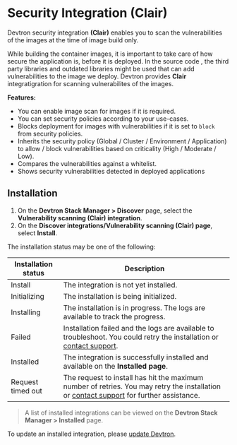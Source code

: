 # Security Integration (Clair)

Devtron security integration **(Clair)** enables you to scan the vulnerabilities of the images at the time of image build only.

While building the container images, it is important to take care of how secure the application is, before it is deployed. In the source code , the third party libraries and outdated libraries might be  used that can add vulnerabilities to the image we deploy. Devtron provides **Clair** integratigration for scanning vulnerabilites of the images.

**Features:**

* You can enable image scan for images if it is required.
* You can set security policies according to your use-cases.
* Blocks deployment for images with vulnerabilities if it is set to `block` from security policies.
* Inherits the security policy (Global / Cluster / Environment / Application) to allow / block vulnerabilities based on criticality (High / Moderate / Low).
* Compares the vulnerabilities against a whitelist.
* Shows security vulnerabilities detected in deployed applications


## Installation

1. On the **Devtron Stack Manager > Discover** page, select the **Vulnerability scanning (Clair) integration**.
2. On the **Discover integrations/Vulnerability scanning (Clair) page**, select **Install**.
 
The installation status may be one of the following:
 
| Installation status | Description |
| --- | --- |
| Install | The integration is not yet installed. |
| Initializing | The installation is being initialized. |
| Installing | The installation is in progress. The logs are available to track the progress. |
| Failed | Installation failed and the logs are available to troubleshoot. You could retry the installation or [contact support](https://discord.devtron.ai/). |
| Installed | The integration is successfully installed and available on the **Installed page**. |
| Request timed out | The request to install has hit the maximum number of retries. You may retry the installation or [contact support](https://discord.devtron.ai/) for further assistance. |
 
> A list of installed integrations can be viewed on the **Devtron Stack Manager > Installed** page.
 
To update an installed integration, please [update Devtron](../setup/upgrade/upgrade-devtron-ui.md).